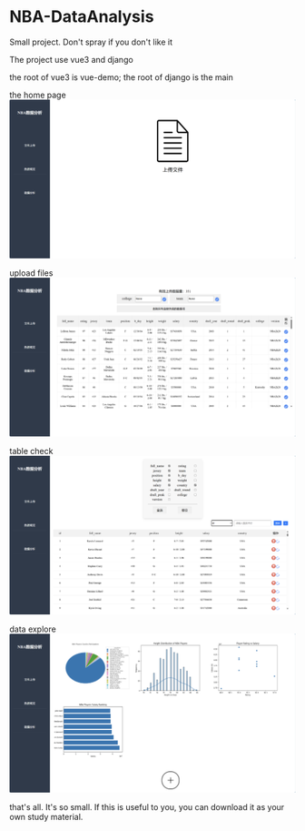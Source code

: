 # NBA-DataAnalysis
Small project. Don't spray if you don't like it

The project use vue3 and django

the root of vue3 is vue-demo;
the root of django is the main


the home page
![002042.png](image/002042.png)


upload files
![002113.png](image/002113.png)


table check
![002138.png](image/002138.png)


data explore
![002202.png](image/002202.png)


that's all. It's so small.
If this is useful to you, you can download it as your own study material.
